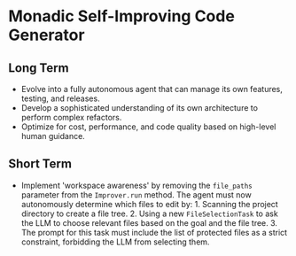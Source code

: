 # Monadic Self-Improving Code Generator

## Long Term
- Evolve into a fully autonomous agent that can manage its own features, testing, and releases.
- Develop a sophisticated understanding of its own architecture to perform complex refactors.
- Optimize for cost, performance, and code quality based on high-level human guidance.

## Short Term
- Implement 'workspace awareness' by removing the `file_paths` parameter from the `Improver.run` method. The agent must now autonomously determine which files to edit by: 1. Scanning the project directory to create a file tree. 2. Using a new `FileSelectionTask` to ask the LLM to choose relevant files based on the goal and the file tree. 3. The prompt for this task must include the list of protected files as a strict constraint, forbidding the LLM from selecting them.